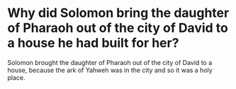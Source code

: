 # Why did Solomon bring the daughter of Pharaoh out of the city of David to a house he had built for her?

Solomon brought the daughter of Pharaoh out of the city of David to a house, because the ark of Yahweh was in the city and so it was a holy place. 